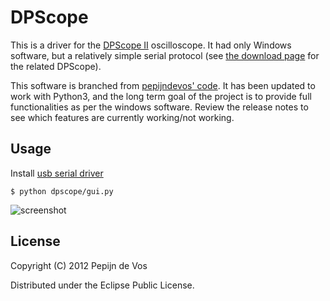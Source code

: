 # DPScope

This is a driver for the 
[DPScope II](http://dpscope.freevar.com/overview_ii.html) oscilloscope. It 
had only Windows software, but a relatively simple serial protocol (see 
[the download page](http://dpscope.freevar.com/downloads.html) for the 
related DPScope).

This software is branched from 
[pepijndevos' code](https://github.com/pepijndevos/DPScope). It has been 
updated to work with Python3, and the long term goal of the project is to 
provide full functionalities as per the windows software. Review the 
release notes to see which features are currently working/not working.

## Usage

Install [usb serial driver](http://www.ftdichip.com/Drivers/VCP.htm)

    $ python dpscope/gui.py

![screenshot](https://raw.github.com/pepijndevos/DPScope/master/screenshot.png)

## License

Copyright (C) 2012 Pepijn de Vos

Distributed under the Eclipse Public License.
